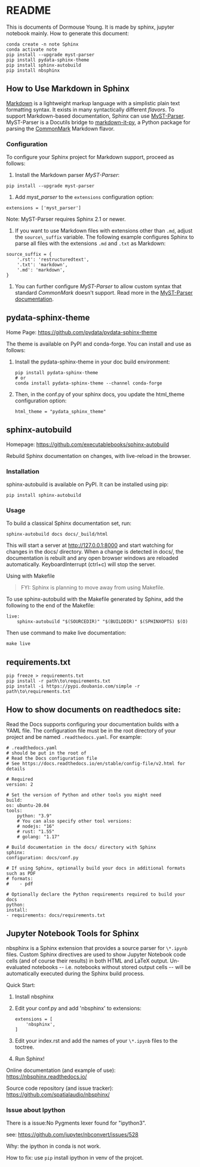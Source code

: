 # README

This is documents of Dormouse Young. It is made by sphinx, jupyter
notebook mainly. How to generate this document:

``` {.Bash}
conda create -n note Sphinx
conda activate note
pip install --upgrade myst-parser
pip install pydata-sphinx-theme
pip install sphinx-autobuild
pip install nbsphinx
```


## How to Use Markdown in Sphinx

[Markdown](https://daringfireball.net/projects/markdown/) is a
lightweight markup language with a simplistic plain text formatting
syntax. It exists in many syntactically different *flavors*. To support
Markdown-based documentation, Sphinx can use
[MyST-Parser](https://myst-parser.readthedocs.io/en/latest/).
MyST-Parser is a Docutils bridge to
[markdown-it-py](https://github.com/executablebooks/markdown-it-py), a
Python package for parsing the [CommonMark](https://commonmark.org/)
Markdown flavor.


### Configuration

To configure your Sphinx project for Markdown support, proceed as
follows:

1.  Install the Markdown parser *MyST-Parser*:

``` {.Bash}
pip install --upgrade myst-parser
```

1.  Add *myst\_parser* to the `extensions` configuration
    option:

``` {.Python}
extensions = ['myst_parser']
```

Note: MyST-Parser requires Sphinx 2.1 or newer.

1.  If you want to use Markdown files with extensions other than `.md`,
    adjust the `source\_suffix` variable. The following
    example configures Sphinx to parse all files with the extensions
    `.md` and `.txt` as Markdown:

``` {.Python}
source_suffix = {
    '.rst': 'restructuredtext',
    '.txt': 'markdown',
    '.md': 'markdown',
}
```

1.  You can further configure *MyST-Parser* to allow custom syntax that
    standard *CommonMark* doesn\'t support. Read more in the
    [MyST-Parser
    documentation](https://myst-parser.readthedocs.io/en/latest/using/syntax-optional.html).


## pydata-sphinx-theme

Home Page: <https://github.com/pydata/pydata-sphinx-theme>

The theme is available on PyPI and conda-forge. You can install and use
as follows:

1.  Install the pydata-sphinx-theme in your doc build environment:

    ``` {.python}
    pip install pydata-sphinx-theme
    # or
    conda install pydata-sphinx-theme --channel conda-forge
    ```

2.  Then, in the conf.py of your sphinx docs, you update the html\_theme
    configuration option:

    ``` {.python}
    html_theme = "pydata_sphinx_theme"
    ```


## sphinx-autobuild

Homepage: <https://github.com/executablebooks/sphinx-autobuild>

Rebuild Sphinx documentation on changes, with live-reload in the
browser.


### Installation

sphinx-autobuild is available on PyPI. It can be installed using pip:

``` {.Bash}
pip install sphinx-autobuild
```


### Usage

To build a classical Sphinx documentation set, run:

``` {.Bash}
sphinx-autobuild docs docs/_build/html
```

This will start a server at <http://127.0.0.1:8000> and start watching
for changes in the docs/ directory. When a change is detected in docs/,
the documentation is rebuilt and any open browser windows are reloaded
automatically. KeyboardInterrupt (ctrl+c) will stop the server.

Using with Makefile

> FYI: Sphinx is planning to move away from using Makefile.

To use sphinx-autobuild with the Makefile generated by Sphinx, add the
following to the end of the Makefile:

``` {.Bash}
live:
    sphinx-autobuild "$(SOURCEDIR)" "$(BUILDDIR)" $(SPHINXOPTS) $(O)
```

Then use command to make live documentation:

``` {.Bash}
make live
```


## requirements.txt

``` {.Bash}
pip freeze > requirements.txt
pip install -r path\to\requirements.txt
pip install -i https://pypi.doubanio.com/simple -r path\to\requirements.txt
```


## How to show documents on readthedocs site:

Read the Docs supports configuring your documentation builds with a YAML
file. The configuration file must be in the root directory of your
project and be named `.readthedocs.yaml`. For example:

``` {.python}
# .readthedocs.yaml
# should be put in the root of
# Read the Docs configuration file
# See https://docs.readthedocs.io/en/stable/config-file/v2.html for details

# Required
version: 2

# Set the version of Python and other tools you might need
build:
os: ubuntu-20.04
tools:
    python: "3.9"
    # You can also specify other tool versions:
    # nodejs: "16"
    # rust: "1.55"
    # golang: "1.17"

# Build documentation in the docs/ directory with Sphinx
sphinx:
configuration: docs/conf.py

# If using Sphinx, optionally build your docs in additional formats such as PDF
# formats:
#    - pdf

# Optionally declare the Python requirements required to build your docs
python:
install:
- requirements: docs/requirements.txt
```


## Jupyter Notebook Tools for Sphinx

nbsphinx is a Sphinx extension that provides a source parser for
`\*.ipynb` files. Custom Sphinx directives are used to show
Jupyter Notebook code cells (and of course their results) in both HTML
and LaTeX output. Un-evaluated notebooks -- i.e. notebooks without
stored output cells -- will be automatically executed during the Sphinx
build process.

Quick Start:

1.  Install nbsphinx

2.  Edit your conf.py and add \'nbsphinx\' to extensions:

    ``` {.python}
    extensions = [
        'nbsphinx',
    ]
    ```

3.  Edit your index.rst and add the names of your `\*.ipynb`
    files to the toctree.

4.  Run Sphinx!

Online documentation (and example of use):
<https://nbsphinx.readthedocs.io/>

Source code repository (and issue tracker):
<https://github.com/spatialaudio/nbsphinx/>


### Issue about Ipython

There is a issue:No Pygments lexer found for \"ipython3\".

see: <https://github.com/jupyter/nbconvert/issues/528>

Why: the ipython in conda is not work.

How to fix: use `pip` install ipython in venv of the projcet.
